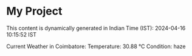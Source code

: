 # My Project

This content is dynamically generated in Indian Time (IST): 2024-04-16 10:15:52 IST


Current Weather in Coimbatore:
Temperature: 30.88 °C
Condition: haze
